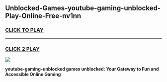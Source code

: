 
## Unblocked-Games-youtube-gaming-unblocked-Play-Online-Free-nv1nn
<h3>
<a href="https://premium76.site?title=youtube-gaming-unblocked&ref=26A">CLICK TO PLAY</a></h3>
<hr>

<h3>
<a href="https://premium76.site?title=youtube-gaming-unblocked&ref=26A">CLICK 2 PLAY</a>
  
</h3>

<a href="https://premium76.site?title=youtube-gaming-unblocked&ref=26A"><img src="https://clearcache.store/games.png"></a>


**youtube-gaming-unblocked games unblocked: Your Gateway to Fun and Accessible Online Gaming**
